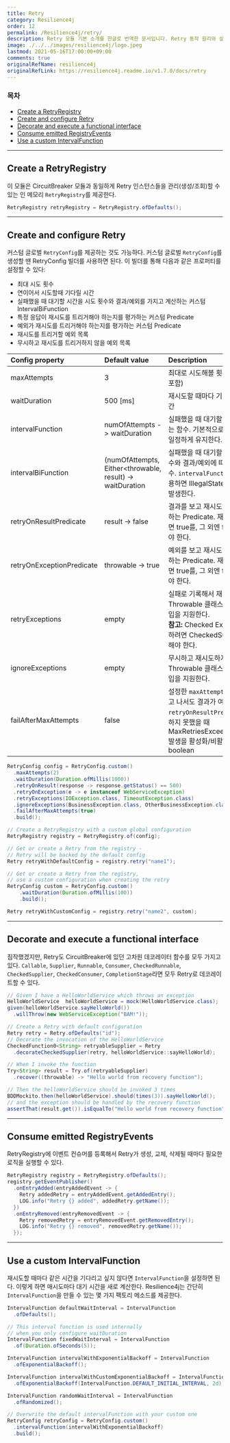 ```yaml
---
title: Retry
category: Resilience4j
order: 12
permalink: /Resilience4j/retry/
description: Retry 모듈 기본 소개를 한글로 번역한 문서입니다. Retry 동작 원리와 설정값을 소개합니다.
image: ./../../images/resilience4j/logo.jpeg
lastmod: 2021-05-16T17:00:00+09:00
comments: true
originalRefName: resilience4j
originalRefLink: https://resilience4j.readme.io/v1.7.0/docs/retry
---
```


### 목차

- [Create a RetryRegistry](#create-a-retryregistry)
- [Create and configure Retry](#create-and-configure-retry)
- [Decorate and execute a functional interface](#decorate-and-execute-a-functional-interface)
- [Consume emitted RegistryEvents](#consume-emitted-registryevents)
- [Use a custom IntervalFunction](#use-a-custom-intervalfunction)

---

## Create a RetryRegistry

이 모듈은 CircuitBreaker 모듈과 동일하게 Retry 인스턴스들을 관리(생성/조회)할 수 있는 인 메모리 `RetryRegistry`를 제공한다.

```java
RetryRegistry retryRegistry = RetryRegistry.ofDefaults();
```

---

## Create and configure Retry

커스텀 글로벌 `RetryConfig`를 제공하는 것도 가능하다. 커스텀 글로벌 `RetryConfig`를 생성할 땐 RetryConfig 빌더를 사용하면 된다. 이 빌더를 통해 다음과 같은 프로퍼티를 설정할 수 있다:

- 최대 시도 횟수
- 연이어서 시도할때 기다릴 시간
- 실패했을 때 대기할 시간을 시도 횟수와 결과/예외를 가지고 계산하는 커스텀 IntervalBiFunction
- 특정 응답이 재시도를 트리거해야 하는지를 평가하는 커스텀 Predicate
- 예외가 재시도를 트리거해야 하는지를 평가하는 커스텀 Predicate
- 재시도를 트리거할 예외 목록
- 무시하고 재시도를 트리거하지 않을 예외 목록

| Config property                                              | Default value                                                | Description                                                  |
| :----------------------------------------------------------- | :----------------------------------------------------------- | :----------------------------------------------------------- |
| <span class="custom-blockquote">maxAttempts</span>           | 3                                                            | 최대로 시도해볼 횟수 (최초 호출도 포함)                      |
| <span class="custom-blockquote">waitDuration</span>          | 500 [ms]                                                     | 재시도할 때마다 기다리는 고정 시간                           |
| <span class="custom-blockquote">intervalFunction</span>      | <span class="custom-blockquote">numOfAttempts -> waitDuration</span> | 실패했을 때 대기할 시간을 수정하는 함수. 기본적으로는 대기 시간을 일정하게 유지한다. |
| <span class="custom-blockquote">intervalBiFunction</span>    | <span class="custom-blockquote">(numOfAttempts, Either<throwable, result) -> waitDuration</span> | 실패했을 때 대기할 시간을 시도 횟수와 결과/예외에 따라 수정하는 함수. `intervalFunction`과 함께 사용하면 IllegalStateException이 발생한다. |
| <span class="custom-blockquote">retryOnResultPredicate</span> | <span class="custom-blockquote">result -> false</span>       | 결과를 보고 재시도해야 할지 평가하는 Predicate. 재시도해야 한다면 true를, 그 외엔 false를 반환해야 한다. |
| <span class="custom-blockquote">retryOnExceptionPredicate</span> | <span class="custom-blockquote">throwable -> true</span>     | 예외를 보고 재시도해야 할지 평가하는 Predicate. 재시도해야 한다면 true를, 그 외엔 false를 반환해야 한다. |
| <span class="custom-blockquote">retryExceptions</span>       | empty                                                        | 실패로 기록해서 재시도할 Throwable 클래스 목록. 하위 타입을 지원한다.<br>**참고:** Checked Exception을 사용하려면 CheckedSupplier를 사용해야 한다. |
| <span class="custom-blockquote">ignoreExceptions</span>      | empty                                                        | 무시하고 재시도하지 않을 Throwable 클래스 목록. 하위 타입을 지원한다. |
| <span class="custom-blockquote">failAfterMaxAttempts</span>  | false                                                        | 설정한 `maxAttempts`만큼 재시도하고 나서도 결과가 여전히 `retryOnResultPredicate`를 통과하지 못했을 때 MaxRetriesExceededException 발생을 활성화/비활성화하는 boolean |

```java
RetryConfig config = RetryConfig.custom()
  .maxAttempts(2)
  .waitDuration(Duration.ofMillis(1000))
  .retryOnResult(response -> response.getStatus() == 500)
  .retryOnException(e -> e instanceof WebServiceException)
  .retryExceptions(IOException.class, TimeoutException.class)
  .ignoreExceptions(BusinessException.class, OtherBusinessException.class)
  .failAfterMaxAttempts(true)
  .build();

// Create a RetryRegistry with a custom global configuration
RetryRegistry registry = RetryRegistry.of(config);

// Get or create a Retry from the registry - 
// Retry will be backed by the default config
Retry retryWithDefaultConfig = registry.retry("name1");

// Get or create a Retry from the registry, 
// use a custom configuration when creating the retry
RetryConfig custom = RetryConfig.custom()
    .waitDuration(Duration.ofMillis(100))
    .build();

Retry retryWithCustomConfig = registry.retry("name2", custom);
```

---

## Decorate and execute a functional interface

짐작했겠지만, Retry도 CircuitBreaker에 있던 고차원 데코레이터 함수를 모두 가지고 있다. `Callable`, `Supplier`, `Runnable`, `Consumer`, `CheckedRunnable`, `CheckedSupplier`, `CheckedConsumer`, `CompletionStage`라면 모두 Retry로 데코레이트할 수 있다.

```java
// Given I have a HelloWorldService which throws an exception
HelloWorldService  helloWorldService = mock(HelloWorldService.class);
given(helloWorldService.sayHelloWorld())
  .willThrow(new WebServiceException("BAM!"));

// Create a Retry with default configuration
Retry retry = Retry.ofDefaults("id");
// Decorate the invocation of the HelloWorldService
CheckedFunction0<String> retryableSupplier = Retry
  .decorateCheckedSupplier(retry, helloWorldService::sayHelloWorld);

// When I invoke the function
Try<String> result = Try.of(retryableSupplier)
  .recover((throwable) -> "Hello world from recovery function");

// Then the helloWorldService should be invoked 3 times
BDDMockito.then(helloWorldService).should(times(3)).sayHelloWorld();
// and the exception should be handled by the recovery function
assertThat(result.get()).isEqualTo("Hello world from recovery function");
```

---

## Consume emitted RegistryEvents

RetryRegistry에 이벤트 컨슈머를 등록해서 Retry가 생성, 교체, 삭제될 때마다 필요한 로직을 실행할 수 있다.

```java
RetryRegistry registry = RetryRegistry.ofDefaults();
registry.getEventPublisher()
  .onEntryAdded(entryAddedEvent -> {
    Retry addedRetry = entryAddedEvent.getAddedEntry();
    LOG.info("Retry {} added", addedRetry.getName());
  })
  .onEntryRemoved(entryRemovedEvent -> {
    Retry removedRetry = entryRemovedEvent.getRemovedEntry();
    LOG.info("Retry {} removed", removedRetry.getName());
  });
```

---

## Use a custom IntervalFunction

재시도할 때마다 같은 시간을 기다리고 싶지 않다면 `IntervalFunction`을 설정하면 된다. 이렇게 하면 매시도마다 대기 시간을 새로 계산한다. Resilience4j는 간단히 `IntervalFunction`을 만들 수 있는 몇 가지 팩토리 메소드를 제공한다.

```java
IntervalFunction defaultWaitInterval = IntervalFunction
  .ofDefaults();

// This interval function is used internally 
// when you only configure waitDuration
IntervalFunction fixedWaitInterval = IntervalFunction
  .of(Duration.ofSeconds(5));

IntervalFunction intervalWithExponentialBackoff = IntervalFunction
  .ofExponentialBackoff();

IntervalFunction intervalWithCustomExponentialBackoff = IntervalFunction
  .ofExponentialBackoff(IntervalFunction.DEFAULT_INITIAL_INTERVAL, 2d);

IntervalFunction randomWaitInterval = IntervalFunction
  .ofRandomized();

// Overwrite the default intervalFunction with your custom one
RetryConfig retryConfig = RetryConfig.custom()
  .intervalFunction(intervalWithExponentialBackoff)
  .build();
```